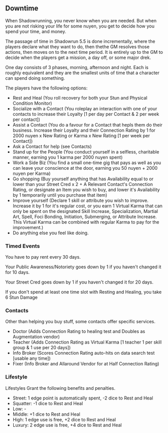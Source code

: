 ## Downtime

When Shadowrunning, you never know when you are needed. But when you are not risking your life for some nuyen, you get
to decide how you spend your time, and money.

The passage of time in Shadowrun 5.5 is done incrementally, where the players declare what they want to do,
then thethe GM resolves those actions, then moves on to the next time period. It is entirely up to the GM to decide when
the players get a mission, a day off, or some major drek.

One day consists of 3 phases, morning, afternoon and night. Each is roughly equivalent and they are the smallest units
of time that a character can spend doing something.

The players have the following options:

- Rest and Heal (You roll recovery for both your Stun and Physical Condition Monitor)
- Socialize with a Contact (You roleplay an interaction with one of your contacts to increase their
  Loyalty [1 per day per Contact & 2 per week per contact])
- Assist a Contact (You do a favour for a Contact that hepls them do their business. Increase their Loyalty and their
  Connection Rating by 1 for 2000 nuyen x New Rating or Karma x New Rating [1 per week per Contact])
- Ask a Contact for help (see Contacts)
- Stand up for the People (You conduct yourself in a selfless, charitable manner, earning you 1 karma per 2000 nuyen
  spent)
- Work a Side Biz (You find a small one-time gig that pays as well as you can leave your conscience at the door, earning
  you 50 nuyen + 2000 nuyen per Karma)
- Go shopping (Buy yourself anything that has Availability equal to or lower than your Street Cred x 2 + A Relevant
  Contact's Connection Rating, or designate an Item you wish to buy, and lower it's Availability by 1 temporarily until
  you purchase that item)
- Improve yourself (Declare 1 skill or attribute you wish to improve. Increase it by 1 for it's regular cost, or you
  earn 1 Virtual Karma that can only be spent on the designated Skill Increase, Specialization, Martial Art, Spell, Foci
  Bonding,
  Initiation, Submerging, or Attribute Increase.
  This Virtual Karma can be combined with regular Karma to pay for the improvement.)
- Do anything else you feel like doing.

### Timed Events

You have to pay rent every 30 days.

Your Public Awareness/Notoriety goes down by 1 if you haven't changed it for 10 days.

Your Street Cred goes down by 1 if you haven't changed it for 20 days.

If you don't spend at least one time slot with Resting and Healing, you take 6 Stun Damage

### Contacts

Other than helping you buy stuff, some contacts offer specific services.

- Doctor (Adds Connection Rating to healing test and Doubles as Augmentation vendor)
- Teacher (Adds Connection Rating as Virtual Karma [1 teacher 1 per skill group & 1 use per 20 days])
- Info Broker (Scores Connection Rating auto-hits on data search test [usable any time])
- Fixer (Info Broker and Allaround Vendor for at Half Connection Rating)

### Lifestyle

Lifestyles Grant the following benefits and penalties.

- Street: 1 edge point is automatically spent, -2 dice to Rest and Heal
- Squatter: -1 dice to Rest and Heal
- Low: -
- Middle: +1 dice to Rest and Heal
- High: 1 edge use is free, +2 dice to Rest and Heal
- Luxury: 2 edge use is free, +4 dice to Rest and Heal
